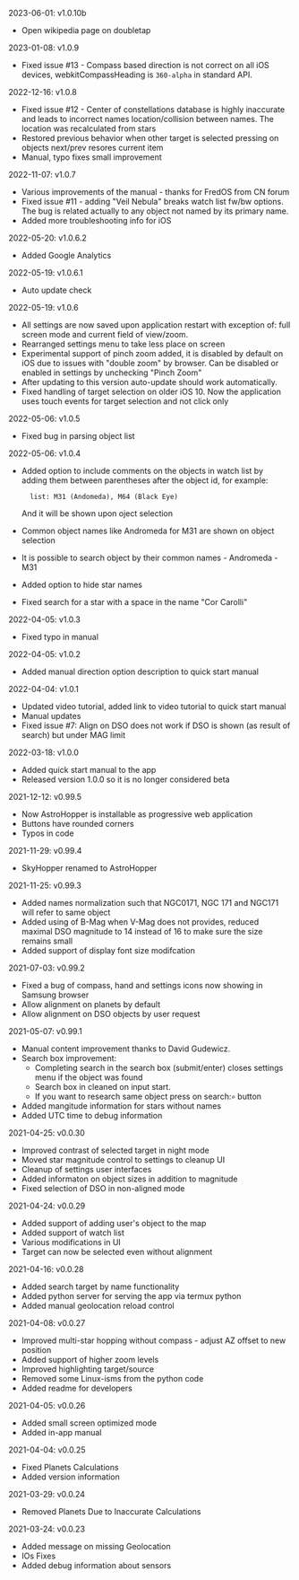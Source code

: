2023-06-01: v1.0.10b

- Open wikipedia page on doubletap

2023-01-08: v1.0.9

- Fixed issue #13 - Compass based direction is not correct on all iOS devices, webkitCompassHeading is `360-alpha` in standard API.

2022-12-16: v1.0.8

- Fixed issue #12 - Center of constellations database is highly inaccurate and leads to incorrect names location/collision between names. The location was recalculated from stars
- Restored previous behavior when other target is selected pressing on objects next/prev resores current item
- Manual, typo fixes small improvement

2022-11-07: v1.0.7

- Various improvements of the manual - thanks for FredOS from CN forum
- Fixed issue #11 - adding "Veil Nebula" breaks watch list fw/bw options. The bug is related actually to any object not named by its primary name.
- Added more troubleshooting info for iOS

2022-05-20: v1.0.6.2

- Added Google Analytics 

2022-05-19: v1.0.6.1

- Auto update check

2022-05-19: v1.0.6

- All settings are now saved upon application restart with exception of: full screen mode and current field of view/zoom.
- Rearranged settings menu to take less place on screen
- Experimental support of pinch zoom added, it is disabled by default on iOS due to issues with "double zoom" by browser. Can be disabled or enabled in settings by unchecking "Pinch Zoom"
- After updating to this version auto-update should work automatically.
- Fixed handling of target selection on older iOS 10. Now the application uses touch events for target selection and not click only

2022-05-06: v1.0.5

- Fixed bug in parsing object list

2022-05-06: v1.0.4

- Added option to include comments on the objects in watch list by adding them between parentheses after the object id, for example:

        list: M31 (Andomeda), M64 (Black Eye)

    And it will be shown upon oject selection

- Common object names like Andromeda for M31 are shown on object selection
- It is possible to search object by their common names - Andromeda - M31
- Added option to hide star names
- Fixed search for a star with a space in the name "Cor Carolli"

2022-04-05: v1.0.3

- Fixed typo in manual

2022-04-05: v1.0.2

- Added manual direction option description to quick start manual

2022-04-04: v1.0.1

- Updated video tutorial, added link to video tutorial to quick start manual
- Manual updates
- Fixed issue #7: Align on DSO does not work if DSO is shown (as result of search) but under MAG limit

2022-03-18: v1.0.0

- Added quick start manual to the app
- Released version 1.0.0 so it is no longer considered beta

2021-12-12: v0.99.5

- Now AstroHopper is installable as progressive web application
- Buttons have rounded corners
- Typos in code

2021-11-29: v0.99.4

- SkyHopper renamed to AstroHopper

2021-11-25: v0.99.3

-   Added names normalization such that NGC0171, NGC 171 and NGC171 will refer to same object
-   Added using of B-Mag when V-Mag does not provides, reduced maximal DSO magnitude to 14 instead of 16
    to make sure the size remains small
-   Added support of display font size modifcation

2021-07-03: v0.99.2

- Fixed a bug of compass, hand and settings icons now showing in Samsung browser
- Allow alignment on planets by default
- Allow alignment on DSO objects by user request

2021-05-07: v0.99.1

- Manual content improvement thanks to David Gudewicz.
- Search box improvement:
    - Completing search in the search box (submit/enter) closes settings menu if the object was found
    - Search box in cleaned on input start.
    - If you want to research same object press on search:`⌕` button
- Added mangitude information for stars without names
- Added UTC time to debug information

2021-04-25: v0.0.30

- Improved contrast of selected target in night mode
- Moved star magnitude control to settings to cleanup UI
- Cleanup of settings user interfaces
- Added informaton on object sizes in addition to magnitude
- Fixed selection of DSO in non-aligned mode

2021-04-24: v0.0.29

- Added support of adding user's object to the map
- Added support of watch list
- Various modifications in UI 
- Target can now be selected even without alignment

2021-04-16: v0.0.28

- Added search target by name functionality
- Added python server for serving the app via termux python
- Added manual geolocation reload control

2021-04-08: v0.0.27

- Improved multi-star hopping without compass - adjust AZ offset to new position
- Added support of higher zoom levels
- Improved highlighting target/source
- Removed some Linux-isms from the python code
- Added readme for developers

2021-04-05: v0.0.26

- Added small screen optimized mode
- Added in-app manual

2021-04-04: v0.0.25

  - Fixed Planets Calculations
  - Added version information

2021-03-29: v0.0.24

  - Removed Planets Due to Inaccurate Calculations

2021-03-24: v0.0.23

  - Added message on missing Geolocation
  - IOs Fixes
  - Added debug information about sensors

